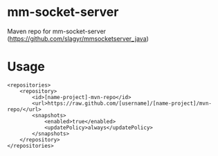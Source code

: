 # mm-socket-server

Maven repo for mm-socket-server (https://github.com/slagyr/mmsocketserver_java)

# Usage

```
<repositories>
    <repository>
        <id>[name-project]-mvn-repo</id>
        <url>https://raw.github.com/[username]/[name-project]/mvn-repo/</url>
        <snapshots>
            <enabled>true</enabled>
            <updatePolicy>always</updatePolicy>
        </snapshots>
    </repository>
</repositories>
```
